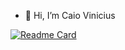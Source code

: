 - 👋 Hi, I’m  Caio Vinicius

[![Readme Card](https://github-readme-stats.vercel.app/api/pin/?username=CaioMMelo&repo=github-readme-stats)](https://github.com/anuraghazra/github-readme-stats)
<!---
CaioMMelo/CaioMMelo is a ✨ special ✨ repository because its `README.md` (this file) appears on your GitHub profile.
You can click the Preview link to take a look at your changes.
--->
